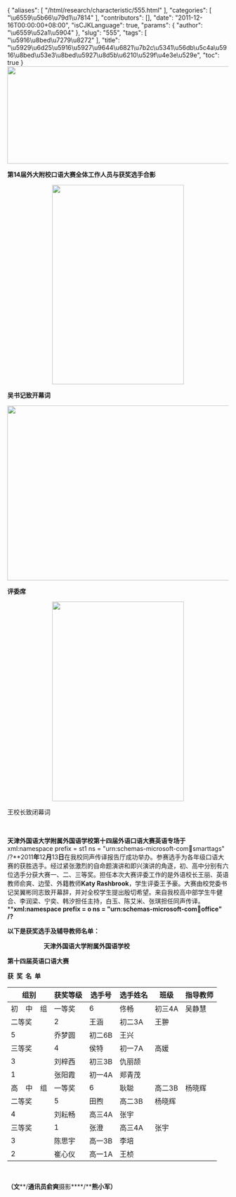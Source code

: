 {
    "aliases": [
        "/html/research/characteristic/555.html"
    ],
    "categories": [
        "\u6559\u5b66\u79d1\u7814"
    ],
    "contributors": [],
    "date": "2011-12-16T00:00:00+08:00",
    "isCJKLanguage": true,
    "params": {
        "author": "\u6559\u52a1\u5904"
    },
    "slug": "555",
    "tags": [
        "\u5916\u8bed\u7279\u8272"
    ],
    "title": "\u5929\u6d25\u5916\u5927\u9644\u6821\u7b2c\u5341\u56db\u5c4a\u5916\u8bed\u53e3\u8bed\u5927\u8d5b\u6210\u529f\u4e3e\u529e",
    "toc": true
}
**<img
    src="https://cdn.tfls.online/mirror/full/39543eb3b6774a3b8e2e2c28c6d594199ed2f42d.jpg"
    style="display:block;margin-left:auto;margin-right:auto;"
    decoding="async"
    fetchpriority="auto"
    loading="lazy"
    height="221"
    width="600"
/>**

**第14届外大附校口语大赛全体工作人员与获奖选手合影**

**<img
    src="https://cdn.tfls.online/mirror/full/a2300107d405d9e3c619e75191416fca0b9076fc.jpg"
    style="display:block;margin-left:auto;margin-right:auto;"
    decoding="async"
    fetchpriority="auto"
    loading="lazy"
    height="453"
    width="300"
/>**

**吴书记致开幕词**

**<img
    src="https://cdn.tfls.online/mirror/full/3e19be1d753b48ce69c8e5d0b2a2067f51a16945.jpg"
    style="display:block;margin-left:auto;margin-right:auto;"
    decoding="async"
    fetchpriority="auto"
    loading="lazy"
    height="397"
    width="600"
/>**

**评委席**

**<img
    src="https://cdn.tfls.online/mirror/full/2a1c13984509f84d8f2a83983b437ae995b459bd.jpg"
    style="display:block;margin-left:auto;margin-right:auto;"
    decoding="async"
    fetchpriority="auto"
    loading="lazy"
    height="453"
    width="300"
/>**

王校长致闭幕词

 

**天津外国语大学附属外国语学校第十四届外语口语大赛英语专场于**xml:namespace prefix = st1 ns = "urn:schemas-microsoft-com:office:smarttags" /?**2011****年****12****月****13****日****在我校同声传译报告厅成功举办。参赛选手为各年级口语大赛的获胜选手。经过紧张激烈的自命题演讲和即兴演讲的角逐，初、高中分别有六位选手分获大赛一、二、三等奖。担任本次大赛评委工作的是外语校长王丽、英语教师俞爽、边莹、外籍教师****Katy Rashbrook****，学生评委王予豪。大赛由校党委书记吴翼彬同志致开幕辞，并对全校学生提出殷切希望。来自我校高中部学生牛健合、李润梁、宁奕、韩汐担任主持，白玉、陈艾米、张琪担任同声传译。****xml:namespace prefix = o ns = "urn:schemas-microsoft-com:office:office" /?**

**以下是获奖选手及辅导教师名单：**

                     **天津外国语大学附属外国语学校**

**第十四届英语口语大赛**

**获  奖  名  单**



| 组别 | 获奖等级 | 选手号 | 选手姓名 | 班级 | 指导教师 |
| --- | --- | --- | --- | --- | --- |
| 初    中    组 | 一等奖 | 6 | 佟畅 | 初三4A | 吴静慧 |
| 二等奖 | 2 | 王涵 | 初二3A | 王翀 |
| 5 | 乔梦圆 | 初二6B | 王兴 |
| 三等奖 | 4 | 侯特 | 初一7A | 高媛 |
| 3 | 刘梓西 | 初三3B | 仇丽颉 |
| 1 | 张阳霞 | 初一4A | 郑青茂 |
| 高    中    组 | 一等奖 | 6 | 耿聪 | 高二3B | 杨晓辉 |
| 二等奖 | 5 | 田煦 | 高二3B | 杨晓辉 |
| 4 | 刘耘畅 | 高三4A | 张宇 |
| 三等奖 | 1 | 张澄 | 高三4A | 张宇 |
| 3 | 陈思宇 | 高一3B | 李培 |
| 2 | 崔心仪 | 高一1A | 王桢 |

 

**（文****/****通讯员俞爽****摄影****/****熊小军）**

